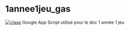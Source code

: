 # 1annee1jeu_gas
[![clasp](https://img.shields.io/badge/built%20with-clasp-4285f4.svg)](https://github.com/google/clasp)
Google App Script utilisé pour le doc 1 année 1 jeu
